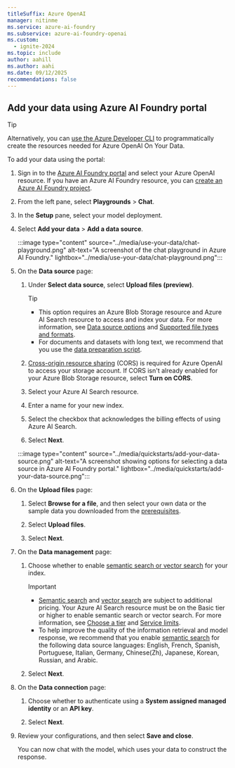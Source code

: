 ```yaml
---
titleSuffix: Azure OpenAI
manager: nitinme
ms.service: azure-ai-foundry
ms.subservice: azure-ai-foundry-openai
ms.custom:
  - ignite-2024
ms.topic: include
author: aahill
ms.author: aahi
ms.date: 09/12/2025
recommendations: false
---
```


## Add your data using Azure AI Foundry portal

> [!TIP]
> Alternatively, you can [use the Azure Developer CLI](../how-to/azure-developer-cli.md) to programmatically create the resources needed for Azure OpenAI On Your Data.

To add your data using the portal:

1. Sign in to the [Azure AI Foundry portal](https://ai.azure.com/?cid=learnDocs) and select your Azure OpenAI resource. If you have an Azure AI Foundry resource, you can [create an Azure AI Foundry project](../../../ai-foundry/how-to/create-projects.md).  

1. From the left pane, select **Playgrounds** > **Chat**.

1. In the **Setup** pane, select your model deployment.

1. Select **Add your data** > **Add a data source**.

    :::image type="content" source="../media/use-your-data/chat-playground.png" alt-text="A screenshot of the chat playground in  Azure AI Foundry." lightbox="../media/use-your-data/chat-playground.png":::

1. On the **Data source** page:

    1. Under **Select data source**, select **Upload files (preview)**.

        > [!TIP]
        > + This option requires an Azure Blob Storage resource and Azure AI Search resource to access and index your data. For more information, see [Data source options](../concepts/use-your-data.md#supported-data-sources) and [Supported file types and formats](../concepts/use-your-data.md#data-formats-and-file-types).
        > + For documents and datasets with long text, we recommend that you use the [data preparation script](https://go.microsoft.com/fwlink/?linkid=2244395). 

    1. [Cross-origin resource sharing](https://go.microsoft.com/fwlink/?linkid=2237228) (CORS) is required for Azure OpenAI to access your storage account. If CORS isn't already enabled for your Azure Blob Storage resource, select **Turn on CORS**. 

    1. Select your Azure AI Search resource.
    
    1. Enter a name for your new index.

    1. Select the checkbox that acknowledges the billing effects of using Azure AI Search.
    
    1. Select **Next**.

    :::image type="content" source="../media/quickstarts/add-your-data-source.png" alt-text="A screenshot showing options for selecting a data source in Azure AI Foundry portal." lightbox="../media/quickstarts/add-your-data-source.png":::

1. On the **Upload files** page:

    1. Select **Browse for a file**, and then select your own data or the sample data you downloaded from the [prerequisites](#prerequisites).
    
    1. Select **Upload files**.
    
    1. Select **Next**.

1. On the **Data management** page:

    1. Choose whether to enable [semantic search or vector search](../concepts/use-your-data.md#search-types) for your index.
    
        > [!IMPORTANT]
        > * [Semantic search](/azure/search/semantic-search-overview#availability-and-pricing) and [vector search](https://azure.microsoft.com/pricing/details/cognitive-services/openai-service/) are subject to additional pricing. Your Azure AI Search resource must be on the Basic tier or higher to enable semantic search or vector search. For more information, see [Choose a tier](/azure/search/search-sku-tier) and [Service limits](/azure/search/search-limits-quotas-capacity).
        > * To help improve the quality of the information retrieval and model response, we recommend that you enable [semantic search](/azure/search/semantic-search-overview) for the following data source languages: English, French, Spanish, Portuguese, Italian, Germany, Chinese(Zh), Japanese, Korean, Russian, and Arabic.
    
    1. Select **Next**.

1. On the **Data connection** page:

    1. Choose whether to authenticate using a **System assigned managed identity** or an **API key**.

    1. Select **Next**.

1. Review your configurations, and then select **Save and close**.

    You can now chat with the model, which uses your data to construct the response.
